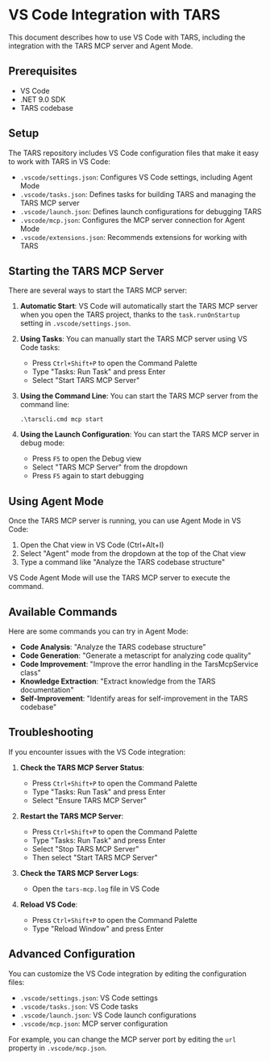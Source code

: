 # VS Code Integration with TARS

This document describes how to use VS Code with TARS, including the integration with the TARS MCP server and Agent Mode.

## Prerequisites

- VS Code
- .NET 9.0 SDK
- TARS codebase

## Setup

The TARS repository includes VS Code configuration files that make it easy to work with TARS in VS Code:

- `.vscode/settings.json`: Configures VS Code settings, including Agent Mode
- `.vscode/tasks.json`: Defines tasks for building TARS and managing the TARS MCP server
- `.vscode/launch.json`: Defines launch configurations for debugging TARS
- `.vscode/mcp.json`: Configures the MCP server connection for Agent Mode
- `.vscode/extensions.json`: Recommends extensions for working with TARS

## Starting the TARS MCP Server

There are several ways to start the TARS MCP server:

1. **Automatic Start**: VS Code will automatically start the TARS MCP server when you open the TARS project, thanks to the `task.runOnStartup` setting in `.vscode/settings.json`.

2. **Using Tasks**: You can manually start the TARS MCP server using VS Code tasks:
   - Press `Ctrl+Shift+P` to open the Command Palette
   - Type "Tasks: Run Task" and press Enter
   - Select "Start TARS MCP Server"

3. **Using the Command Line**: You can start the TARS MCP server from the command line:
   ```
   .\tarscli.cmd mcp start
   ```

4. **Using the Launch Configuration**: You can start the TARS MCP server in debug mode:
   - Press `F5` to open the Debug view
   - Select "TARS MCP Server" from the dropdown
   - Press `F5` again to start debugging

## Using Agent Mode

Once the TARS MCP server is running, you can use Agent Mode in VS Code:

1. Open the Chat view in VS Code (Ctrl+Alt+I)
2. Select "Agent" mode from the dropdown at the top of the Chat view
3. Type a command like "Analyze the TARS codebase structure"

VS Code Agent Mode will use the TARS MCP server to execute the command.

## Available Commands

Here are some commands you can try in Agent Mode:

- **Code Analysis**: "Analyze the TARS codebase structure"
- **Code Generation**: "Generate a metascript for analyzing code quality"
- **Code Improvement**: "Improve the error handling in the TarsMcpService class"
- **Knowledge Extraction**: "Extract knowledge from the TARS documentation"
- **Self-Improvement**: "Identify areas for self-improvement in the TARS codebase"

## Troubleshooting

If you encounter issues with the VS Code integration:

1. **Check the TARS MCP Server Status**:
   - Press `Ctrl+Shift+P` to open the Command Palette
   - Type "Tasks: Run Task" and press Enter
   - Select "Ensure TARS MCP Server"

2. **Restart the TARS MCP Server**:
   - Press `Ctrl+Shift+P` to open the Command Palette
   - Type "Tasks: Run Task" and press Enter
   - Select "Stop TARS MCP Server"
   - Then select "Start TARS MCP Server"

3. **Check the TARS MCP Server Logs**:
   - Open the `tars-mcp.log` file in VS Code

4. **Reload VS Code**:
   - Press `Ctrl+Shift+P` to open the Command Palette
   - Type "Reload Window" and press Enter

## Advanced Configuration

You can customize the VS Code integration by editing the configuration files:

- `.vscode/settings.json`: VS Code settings
- `.vscode/tasks.json`: VS Code tasks
- `.vscode/launch.json`: VS Code launch configurations
- `.vscode/mcp.json`: MCP server configuration

For example, you can change the MCP server port by editing the `url` property in `.vscode/mcp.json`.
